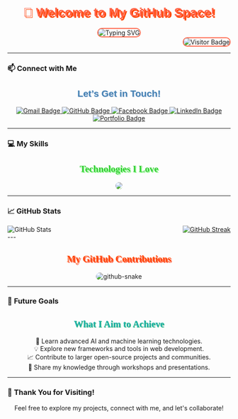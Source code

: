 <div align="center">
  <h1 style="font-family: 'Verdana', sans-serif; color: #FF6347; text-shadow: 3px 3px #FF4500;">
    🌟 Welcome to My GitHub Space!
  </h1>
  <img src="https://readme-typing-svg.demolab.com/?lines=Hello,+I'm+Vivek+Vibhuti;A+Passionate+Developer;Exploring+MERN+Stack+and+Java" alt="Typing SVG" style="border: 2px solid #FF6347; border-radius: 10px;">
</div>

<div align="right">
  <img src="https://visitor-badge.laobi.icu/badge?page_id=vivek-vibhuti.vivek-vibhuti&format=true" alt="Visitor Badge" style="border: 2px solid #FF6347; border-radius: 10px;">
</div>

---

### 📫 **Connect with Me**
<div align="center">
  <h2 style="color: #4682B4; text-shadow: 1px 1px #B0C4DE; font-family: 'Arial', sans-serif;">
    Let’s Get in Touch!
  </h2>
  <a href="mailto:vivekvibhutiofficial@gmail.com">
    <img src="https://img.shields.io/badge/Gmail-D14836?style=for-the-badge&logo=gmail&logoColor=white" alt="Gmail Badge">
  </a>
  <a href="https://github.com/vivek-vibhuti">
    <img src="https://img.shields.io/badge/GitHub-100000?style=for-the-badge&logo=github&logoColor=white" alt="GitHub Badge">
  </a>
  <a href="YOUR_FACEBOOK_PROFILE_LINK_HERE">
    <img src="https://img.shields.io/badge/Facebook-1877F2?style=for-the-badge&logo=facebook&logoColor=white" alt="Facebook Badge">
  </a>
  <a href="YOUR_LINKEDIN_PROFILE_LINK_HERE">
    <img src="https://img.shields.io/badge/LinkedIn-0077B5?style=for-the-badge&logo=linkedin&logoColor=white" alt="LinkedIn Badge">
  </a>
  <a href="YOUR_PORTFOLIO_LINK_HERE">
    <img src="https://img.shields.io/badge/Portfolio-8A2BE2?style=for-the-badge&logo=portfolio&logoColor=white" alt="Portfolio Badge">
  </a>
</div>

---

### 💻 **My Skills**
<div align="center">
  <h2 style="color: #32CD32; text-shadow: 2px 2px #98FB98; font-family: 'Georgia', serif;">
    Technologies I Love
  </h2>
  <a href="https://skillicons.dev">
    <img src="https://skillicons.dev/icons?i=python,java,javascript,tailwind,react,c,spring,express,mysql,mongodb,nodejs,html,css,django,illustrator,photoshop,canva,cplusplus" style="border-radius: 10px;"/>
  </a>
</div>

---

### 📈 **GitHub Stats**
<div style="display: flex; justify-content: space-between; align-items: center;">
  
  <!-- GitHub Stats Left -->
  <div align="left">
    <picture>
      <source
        srcset="https://github-readme-stats.vercel.app/api?username=vivek-vibhuti&show_icons=true&theme=dark"
        media="(prefers-color-scheme: dark)"
      />
      <source
        srcset="https://github-readme-stats.vercel.app/api?username=vivek-vibhuti&show_icons=true"
        media="(prefers-color-scheme: light), (prefers-color-scheme: no-preference)"
      />
      <img src="https://github-readme-stats.vercel.app/api?username=vivek-vibhuti&show_icons=true" alt="GitHub Stats" />
    </picture>
  </div>

  <!-- GitHub Streak Stats Right -->
  <div align="right">
    <a href="https://git.io/streak-stats">
      <img src="https://streak-stats.demolab.com/?user=vivek-vibhuti" alt="GitHub Streak" />
    </a>
  </div>

</div>
---

<div align="center">
  <h2 style="color: #FF4500; text-shadow: 2px 2px #FF6347; font-family: 'Times New Roman', serif;">
    My GitHub Contributions
  </h2>
  <picture>
    <source media="(prefers-color-scheme: dark)" srcset="dist/github-snake-dark.svg" />
    <source media="(prefers-color-scheme: light)" srcset="dist/github-snake.svg" />
    <img alt="github-snake" src="dist/github-snake.svg" style="border-radius: 10px;" />
  </picture>
</div>


---

### 🌟 **Future Goals**
<div align="center">
  <h2 style="color: #20B2AA; text-shadow: 1px 1px #3CB371; font-family: 'Georgia', serif;">
    What I Aim to Achieve
  </h2>
  <ul style="list-style-type: none; padding: 0;">
    <li>🚀 Learn advanced AI and machine learning technologies.</li>
    <li>💡 Explore new frameworks and tools in web development.</li>
    <li>📈 Contribute to larger open-source projects and communities.</li>
    <li>🎤 Share my knowledge through workshops and presentations.</li>
  </ul>
</div>

---

### 🎉 **Thank You for Visiting!**
<div align="center">
  <p>Feel free to explore my projects, connect with me, and let's collaborate!</p>
</div>
